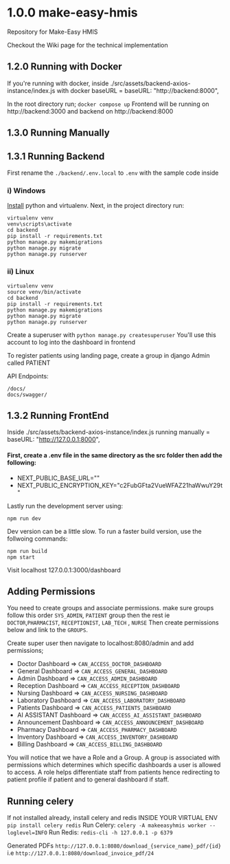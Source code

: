 # 1.0.0 make-easy-hmis
Repository for Make-Easy HMIS

Checkout the Wiki page for the technical implementation

## 1.2.0 Running with Docker
If you're running with docker, inside ./src/assets/backend-axios-instance/index.js
with docker baseURL = baseURL: "http://backend:8000",

In the root directory run;
```docker compose up```
Frontend will be running on http://backend:3000 and backend on http://backend:8000

## 1.3.0 Running Manually
## 1.3.1 Running Backend
First rename the ``./backend/.env.local``  to ``.env`` with the sample code inside

### i) Windows
[Install](https://medium.com/analytics-vidhya/virtual-environment-6ad5d9b6af59) python and virtualenv.
Next, in the project directory run:
```
virtualenv venv
venv\scripts\activate
cd backend
pip install -r requirements.txt
python manage.py makemigrations
python manage.py migrate
python manage.py runserver
```

### ii) Linux
```
virtualenv venv
source venv/bin/activate
cd backend
pip install -r requirements.txt
python manage.py makemigrations
python manage.py migrate
python manage.py runserver
```
Create a superuser with ``python manage.py createsuperuser``
You'll use this account to log into the dashboard in frontend

To register patients using landing page, create a group in django Admin called PATIENT

API Endpoints:
```
/docs/
docs/swagger/
```


## 1.3.2 Running FrontEnd
Inside ./src/assets/backend-axios-instance/index.js
running manually  = baseURL: "http://127.0.0.1:8000",


#### First, create a .env file in the same directory as the src folder then add the following:

* NEXT_PUBLIC_BASE_URL=""
* NEXT_PUBLIC_ENCRYPTION_KEY="c2FubGFta2VueWFAZ21haWwuY29t"

Lastly run the development server using:

```
npm run dev
```
Dev version can be a little slow. To run a faster build version, use  the follwoing commands:

```
npm run build
npm start
```
Visit localhost 127.0.0.1:3000/dashboard

## Adding Permissions
You need to create groups and associate permissions. make sure groups follow this order ``SYS_ADMIN``, ``PATIENT`` group then the rest ie ``DOCTOR``,``PHARMACIST``, ``RECEPTIONIST``, ``LAB_TECH`` , ``NURSE``
Then create permissions below and link to the ``GROUPS``.

Create super user then navigate to localhost:8080/admin and add permissions;
* Doctor Dashboard => ``CAN_ACCESS_DOCTOR_DASHBOARD``
* General Dashboard => ``CAN_ACCESS_GENERAL_DASHBOARD``
* Admin Dashboard => ``CAN_ACCESS_ADMIN_DASHBOARD``
* Reception Dashboard => ``CAN_ACCESS_RECEPTION_DASHBOARD``
* Nursing Dashboard => ``CAN_ACCESS_NURSING_DASHBOARD``
* Laboratory Dashboard => ``CAN_ACCESS_LABORATORY_DASHBOARD``
* Patients Dashboard => ``CAN_ACCESS_PATIENTS_DASHBOARD``
* AI ASSISTANT Dashboard => ``CAN_ACCESS_AI_ASSISTANT_DASHBOARD``
* Announcement Dashboard => ``CAN_ACCESS_ANNOUNCEMENT_DASHBOARD``
* Pharmacy Dashboard => ``CAN_ACCESS_PHARMACY_DASHBOARD``
* Inventory Dashboard => ``CAN_ACCESS_INVENTORY_DASHBOARD``
* Billing Dashboard => ``CAN_ACCESS_BILLING_DASHBOARD``

You will notice that we have a Role and a Group. A group is associated with permissions which determines which specific dashboards a user is allowed to access. A role helps differentiate staff from patients hence redirecting to patient profile if patient and to general dashboard if staff.


## Running celery
If not installed already, install celery and redis INSIDE YOUR VIRTUAL ENV
``pip install celery redis``
Run Celery: ``celery -A makeeasyhmis worker --loglevel=INFO``
Run Redis: ``redis-cli -h 127.0.0.1 -p 6379``

Generated PDFs
``http://127.0.0.1:8080/download_{service_name}_pdf/{id}``
i.e ``http://127.0.0.1:8080/download_invoice_pdf/24``